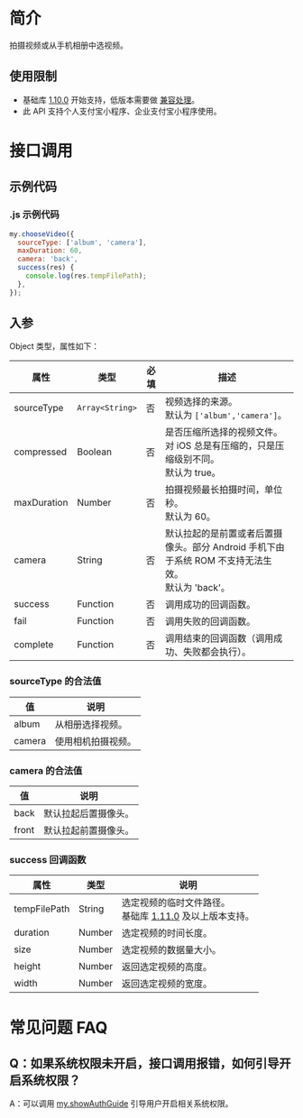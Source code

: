 # 简介

拍摄视频或从手机相册中选视频。

## 使用限制

- 基础库 [1.10.0](https://opendocs.alipay.com/mini/framework/compatibility) 开始支持，低版本需要做 [兼容处理](https://docs.alipay.com/mini/framework/compatibility)。
- 此 API 支持个人支付宝小程序、企业支付宝小程序使用。

# 接口调用

## 示例代码

### .js 示例代码

```javascript
my.chooseVideo({
  sourceType: ['album', 'camera'],
  maxDuration: 60,
  camera: 'back',
  success(res) {
    console.log(res.tempFilePath);
  },
});
```

## 入参

Object 类型，属性如下：

| **属性** | **类型** | **必填** | **描述** |
| --- | --- | --- | --- |
| sourceType | `Array<String>` | 否 | 视频选择的来源。<br />默认为 `['album','camera']`。 |
| compressed | Boolean | 否 | 是否压缩所选择的视频文件。<br />对 iOS 总是有压缩的，只是压缩级别不同。<br />默认为 true。<br /> |
| maxDuration | Number | 否 | 拍摄视频最长拍摄时间，单位秒。<br />默认为 60。 |
| camera | String | 否 | 默认拉起的是前置或者后置摄像头。部分 Android 手机下由于系统 ROM 不支持无法生效。<br />默认为 'back'。 |
| success | Function | 否 | 调用成功的回调函数。 |
| fail | Function | 否 | 调用失败的回调函数。 |
| complete | Function | 否 | 调用结束的回调函数（调用成功、失败都会执行）。 |

### sourceType 的合法值

| **值** | **说明**           |
| ------ | ------------------ |
| album  | 从相册选择视频。   |
| camera | 使用相机拍摄视频。 |

### camera 的合法值

| **值** | **说明**             |
| ------ | -------------------- |
| back   | 默认拉起后置摄像头。 |
| front  | 默认拉起前置摄像头。 |

### success 回调函数

| **属性** | **类型** | **说明** |
| --- | --- | --- |
| tempFilePath | String | 选定视频的临时文件路径。<br />基础库  [1.11.0](https://docs.alipay.com/mini/framework/compatibility) 及以上版本支持。 |
| duration | Number | 选定视频的时间长度。 |
| size | Number | 选定视频的数据量大小。 |
| height | Number | 返回选定视频的高度。 |
| width | Number | 返回选定视频的宽度。 |

# 常见问题 FAQ

## Q：如果系统权限未开启，接口调用报错，如何引导开启系统权限？

A：可以调用 [my.showAuthGuide](https://opendocs.alipay.com/mini/api/show-auth-guide) 引导用户开启相关系统权限。
